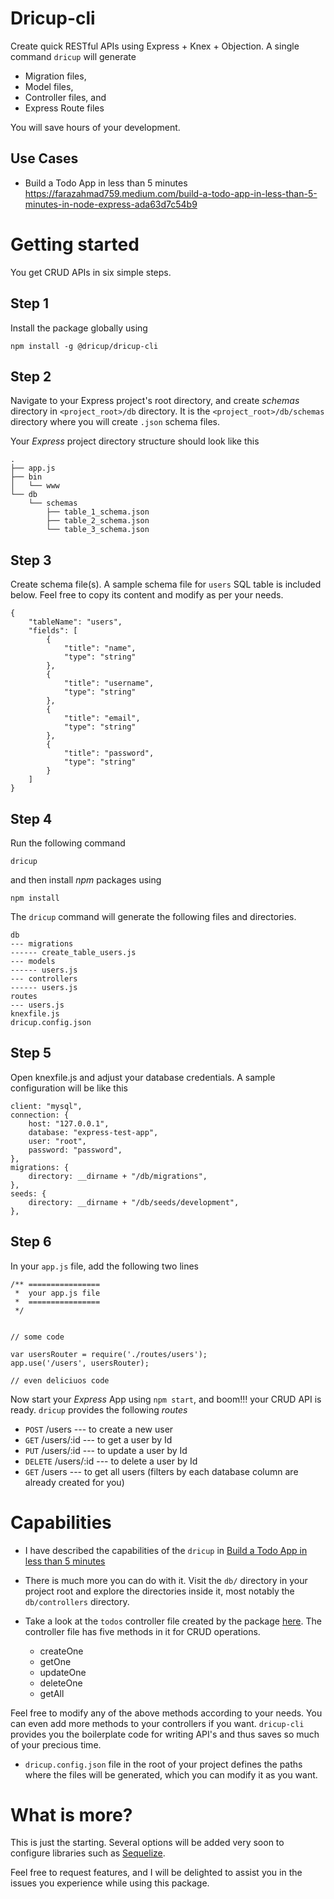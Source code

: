 # Dricup-cli

Create quick RESTful APIs using Express + Knex + Objection. A single command `dricup` will generate

- Migration files,
- Model files,
- Controller files, and
- Express Route files

You will save hours of your development.

## Use Cases

- Build a Todo App in less than 5 minutes
  https://farazahmad759.medium.com/build-a-todo-app-in-less-than-5-minutes-in-node-express-ada63d7c54b9

# Getting started

You get CRUD APIs in six simple steps.

## Step 1

Install the package globally using

```
npm install -g @dricup/dricup-cli
```

## Step 2

Navigate to your Express project's root directory, and create _schemas_ directory in `<project_root>/db` directory. It is the `<project_root>/db/schemas` directory where you will create `.json` schema files.

Your _Express_ project directory structure should look like this

```
.
├── app.js
├── bin
│   └── www
└── db
    └── schemas
        ├── table_1_schema.json
        ├── table_2_schema.json
        └── table_3_schema.json
```

## Step 3

Create schema file(s). A sample schema file for `users` SQL table is included below. Feel free to copy its content and modify as per your needs.

```
{
    "tableName": "users",
    "fields": [
        {
            "title": "name",
            "type": "string"
        },
        {
            "title": "username",
            "type": "string"
        },
        {
            "title": "email",
            "type": "string"
        },
        {
            "title": "password",
            "type": "string"
        }
    ]
}
```

## Step 4

Run the following command

```
dricup
```

and then install _npm_ packages using

```
npm install
```

The `dricup` command will generate the following files and directories.

```
db
--- migrations
------ create_table_users.js
--- models
------ users.js
--- controllers
------ users.js
routes
--- users.js
knexfile.js
dricup.config.json
```

## Step 5

Open knexfile.js and adjust your database credentials. A sample configuration will be like this

```
client: "mysql",
connection: {
    host: "127.0.0.1",
    database: "express-test-app",
    user: "root",
    password: "password",
},
migrations: {
    directory: __dirname + "/db/migrations",
},
seeds: {
    directory: __dirname + "/db/seeds/development",
},
```

## Step 6

In your `app.js` file, add the following two lines

```
/** ================
 *  your app.js file
 *  ================
 */


// some code

var usersRouter = require('./routes/users');
app.use('/users', usersRouter);

// even deliciuos code
```

Now start your _Express_ App using `npm start`, and boom!!! your CRUD API is ready. `dricup` provides the following _routes_

- `POST` /users --- to create a new user
- `GET` /users/:id --- to get a user by Id
- `PUT` /users/:id --- to update a user by Id
- `DELETE` /users/:id --- to delete a user by Id
- `GET` /users --- to get all users (filters by each database column are already created for you)

# Capabilities

- I have described the capabilities of the `dricup` in
  [Build a Todo App in less than 5 minutes](https://farazahmad759.medium.com/build-a-todo-app-in-less-than-5-minutes-in-node-express-ada63d7c54b9)

- There is much more you can do with it. Visit the `db/` directory in your project root and explore the directories inside it, most notably the `db/controllers` directory.
- Take a look at the `todos` controller file created by the package [here](https://github.com/farazahmad759/dricup-cli/blob/main/examples/hello-todo/db/controllers/todos.js). The controller file has five methods in it for CRUD operations.

  - createOne
  - getOne
  - updateOne
  - deleteOne
  - getAll

Feel free to modify any of the above methods according to your needs. You can even add more methods to your controllers if you want. `dricup-cli` provides you the boilerplate code for writing API's and thus saves so much of your precious time.

- `dricup.config.json` file in the root of your project defines the paths where the files will be generated, which you can modify it as you want.

# What is more?

This is just the starting. Several options will be added very soon to configure libraries such as [Sequelize](https://sequelize.org/).

Feel free to request features, and I will be delighted to assist you in the issues you experience while using this package.
